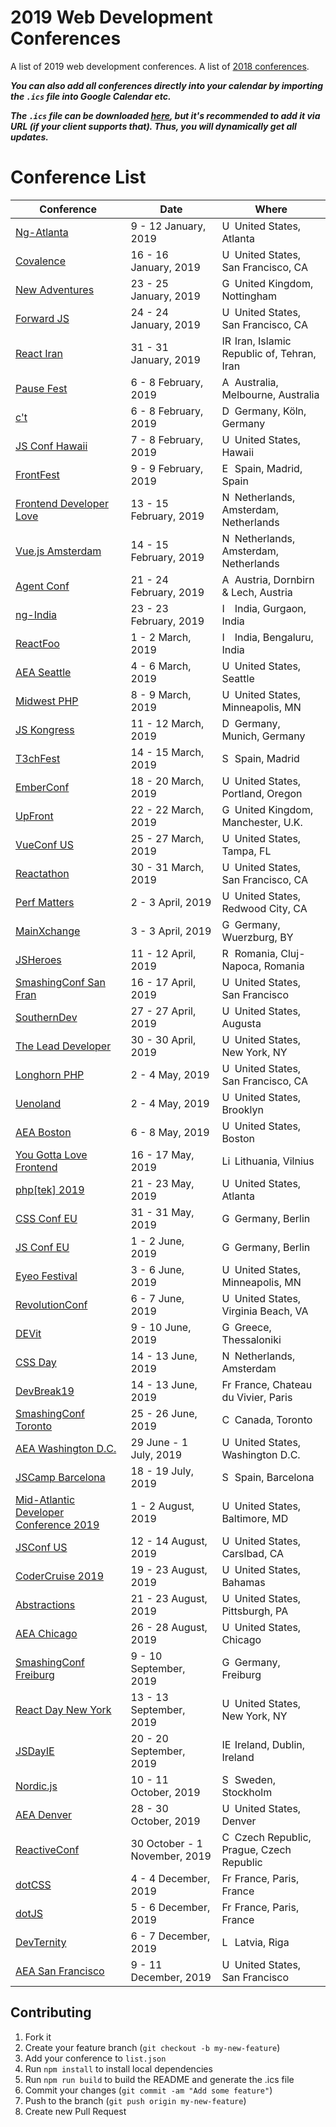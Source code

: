 # 2019 Web Development Conferences
A list of 2019 web development conferences.
A list of [2018 conferences](https://github.com/ryanburgess/2018-conferences).

_**You can also add all conferences directly into your calendar by importing the `.ics` file into Google Calendar etc.**_

_**The `.ics` file can be downloaded [here](https://rawgit.com/ryanburgess/2019-conferences/master/2019-conferences.ics), but it's recommended to add it via URL (if your client supports that). Thus, you will dynamically get all updates.**_

# Conference List

| Conference | Date | Where |
|------------|------|-------|
| [Ng-Atlanta](https://ng-atl.org/) | 9 - 12 January, 2019 | <img src="https://cdnjs.cloudflare.com/ajax/libs/flag-icon-css/3.2.1/flags/4x3/us.svg" height="16" alt="USA" /> United States, Atlanta |
| [Covalence](http://www.covalenceconf.com/) | 16 - 16 January, 2019 | <img src="https://cdnjs.cloudflare.com/ajax/libs/flag-icon-css/3.2.1/flags/4x3/us.svg" height="16" alt="USA" /> United States, San Francisco, CA |
| [New Adventures](https://newadventuresconf.com/2019/) | 23 - 25 January, 2019 | <img src="https://cdnjs.cloudflare.com/ajax/libs/flag-icon-css/3.2.1/flags/4x3/gb.svg" height="16" alt="GB" /> United Kingdom, Nottingham |
| [Forward JS](https://forwardjs.com/) | 24 - 24 January, 2019 | <img src="https://cdnjs.cloudflare.com/ajax/libs/flag-icon-css/3.2.1/flags/4x3/us.svg" height="16" alt="USA" /> United States, San Francisco, CA |
| [React Iran](http://reactiran.com/) | 31 - 31 January, 2019 | <img src="https://cdnjs.cloudflare.com/ajax/libs/flag-icon-css/3.2.1/flags/4x3/ir.svg" height="16" alt="IR" /> Iran, Islamic Republic of, Tehran, Iran |
| [Pause Fest](https://www.pausefest.com.au/) | 6 - 8 February, 2019 | <img src="https://cdnjs.cloudflare.com/ajax/libs/flag-icon-css/3.2.1/flags/4x3/au.svg" height="16" alt="AU" /> Australia, Melbourne, Australia |
| [c't <webdev>](https://ctwebdev.de/) | 6 - 8 February, 2019 | <img src="https://cdnjs.cloudflare.com/ajax/libs/flag-icon-css/3.2.1/flags/4x3/de.svg" height="16" alt="DE" /> Germany, Köln, Germany |
| [JS Conf Hawaii](https://www.jsconfhi.com/) | 7 - 8 February, 2019 | <img src="https://cdnjs.cloudflare.com/ajax/libs/flag-icon-css/3.2.1/flags/4x3/us.svg" height="16" alt="USA" /> United States, Hawaii |
| [FrontFest](https://frontfest.es/) | 9 - 9 February, 2019 | <img src="https://cdnjs.cloudflare.com/ajax/libs/flag-icon-css/3.2.1/flags/4x3/es.svg" height="16" alt="ES" /> Spain, Madrid, Spain |
| [Frontend Developer Love](http://www.frontenddeveloperlove.com/) | 13 - 15 February, 2019 | <img src="https://cdnjs.cloudflare.com/ajax/libs/flag-icon-css/3.2.1/flags/4x3/nl.svg" height="16" alt="NL" /> Netherlands, Amsterdam, Netherlands |
| [Vue.js Amsterdam](https://www.vuejs.amsterdam/) | 14 - 15 February, 2019 | <img src="https://cdnjs.cloudflare.com/ajax/libs/flag-icon-css/3.2.1/flags/4x3/nl.svg" height="16" alt="NL" /> Netherlands, Amsterdam, Netherlands |
| [Agent Conf](https://www.agent.sh/) | 21 - 24 February, 2019 | <img src="https://cdnjs.cloudflare.com/ajax/libs/flag-icon-css/3.2.1/flags/4x3/at.svg" height="16" alt="AT" /> Austria, Dornbirn & Lech, Austria |
| [ng-India](https://www.ng-ind.com/) | 23 - 23 February, 2019 | <img src="https://cdnjs.cloudflare.com/ajax/libs/flag-icon-css/3.2.1/flags/4x3/in.svg" height="16" alt="IN" /> India, Gurgaon, India |
| [ReactFoo](https://reactfoo.in/2019/) | 1 - 2 March, 2019 | <img src="https://cdnjs.cloudflare.com/ajax/libs/flag-icon-css/3.2.1/flags/4x3/in.svg" height="16" alt="IN" /> India, Bengaluru, India |
| [AEA Seattle](https://aneventapart.com/event/seattle-2019) | 4 - 6 March, 2019 | <img src="https://cdnjs.cloudflare.com/ajax/libs/flag-icon-css/3.2.1/flags/4x3/us.svg" height="16" alt="USA" /> United States, Seattle |
| [Midwest PHP](https://2019.midwestphp.org/) | 8 - 9 March, 2019 | <img src="https://cdnjs.cloudflare.com/ajax/libs/flag-icon-css/3.2.1/flags/4x3/us.svg" height="16" alt="USA" /> United States, Minneapolis, MN |
| [JS Kongress](https://js-kongress.com/) | 11 - 12 March, 2019 | <img src="https://cdnjs.cloudflare.com/ajax/libs/flag-icon-css/3.2.1/flags/4x3/de.svg" height="16" alt="DE" /> Germany, Munich, Germany |
| [T3chFest](https://t3chfest.uc3m.es/) | 14 - 15 March, 2019 | <img src="https://cdnjs.cloudflare.com/ajax/libs/flag-icon-css/3.2.1/flags/4x3/es.svg" height="16" alt="Spain" /> Spain, Madrid |
| [EmberConf](https://emberconf.com/) | 18 - 20 March, 2019 | <img src="https://cdnjs.cloudflare.com/ajax/libs/flag-icon-css/3.2.1/flags/4x3/us.svg" height="16" alt="USA" /> United States, Portland, Oregon |
| [UpFront](https://upfrontconf.com/) | 22 - 22 March, 2019 | <img src="https://cdnjs.cloudflare.com/ajax/libs/flag-icon-css/3.2.1/flags/4x3/gb.svg" height="16" alt="GB" /> United Kingdom, Manchester, U.K. |
| [VueConf US](http://us.vuejs.org/) | 25 - 27 March, 2019 | <img src="https://cdnjs.cloudflare.com/ajax/libs/flag-icon-css/3.2.1/flags/4x3/us.svg" height="16" alt="USA" /> United States, Tampa, FL |
| [Reactathon](https://www.reactathon.com/) | 30 - 31 March, 2019 | <img src="https://cdnjs.cloudflare.com/ajax/libs/flag-icon-css/3.2.1/flags/4x3/us.svg" height="16" alt="USA" /> United States, San Francisco, CA |
| [Perf Matters](https://perfmattersconf.com/) | 2 - 3 April, 2019 | <img src="https://cdnjs.cloudflare.com/ajax/libs/flag-icon-css/3.2.1/flags/4x3/us.svg" height="16" alt="USA" /> United States, Redwood City, CA |
| [MainXchange](https://mainxchange.de/) | 3 - 3 April, 2019 | <img src="https://cdnjs.cloudflare.com/ajax/libs/flag-icon-css/3.2.1/flags/4x3/de.svg" height="16" alt="Germany" /> Germany, Wuerzburg, BY |
| [JSHeroes](https://jsheroes.io/) | 11 - 12 April, 2019 | <img src="https://cdnjs.cloudflare.com/ajax/libs/flag-icon-css/3.2.1/flags/4x3/ro.svg" height="16" alt="RO" /> Romania, Cluj-Napoca, Romania |
| [SmashingConf San Fran](https://www.smashingconf.com/sf-2019/) | 16 - 17 April, 2019 | <img src="https://cdnjs.cloudflare.com/ajax/libs/flag-icon-css/3.2.1/flags/4x3/us.svg" height="16" alt="USA" /> United States, San Francisco |
| [SouthernDev](http://southerndev.co) | 27 - 27 April, 2019 | <img src="https://cdnjs.cloudflare.com/ajax/libs/flag-icon-css/3.2.1/flags/4x3/us.svg" height="16" alt="USA" /> United States, Augusta |
| [The Lead Developer](https://newyork2019.theleaddeveloper.com) | 30 - 30 April, 2019 | <img src="https://cdnjs.cloudflare.com/ajax/libs/flag-icon-css/3.2.1/flags/4x3/us.svg" height="16" alt="USA" /> United States, New York, NY |
| [Longhorn PHP](https://longhornphp.com/) | 2 - 4 May, 2019 | <img src="https://cdnjs.cloudflare.com/ajax/libs/flag-icon-css/3.2.1/flags/4x3/us.svg" height="16" alt="USA" /> United States, San Francisco, CA |
| [Uenoland](https://ueno.land/) | 2 - 4 May, 2019 | <img src="https://cdnjs.cloudflare.com/ajax/libs/flag-icon-css/3.2.1/flags/4x3/us.svg" height="16" alt="USA" /> United States, Brooklyn |
| [AEA Boston](https://aneventapart.com/event/boston-2019) | 6 - 8 May, 2019 | <img src="https://cdnjs.cloudflare.com/ajax/libs/flag-icon-css/3.2.1/flags/4x3/us.svg" height="16" alt="USA" /> United States, Boston |
| [You Gotta Love Frontend](https://www.yougottalovefrontend.com/) | 16 - 17 May, 2019 | <img src="https://cdnjs.cloudflare.com/ajax/libs/flag-icon-css/3.2.1/flags/4x3/lt.svg" height="16" alt="Lithuania" /> Lithuania, Vilnius |
| [php[tek] 2019](https://tek.phparch.com/) | 21 - 23 May, 2019 | <img src="https://cdnjs.cloudflare.com/ajax/libs/flag-icon-css/3.2.1/flags/4x3/us.svg" height="16" alt="USA" /> United States, Atlanta |
| [CSS Conf EU](https://2019.cssconf.eu/) | 31 - 31 May, 2019 | <img src="https://cdnjs.cloudflare.com/ajax/libs/flag-icon-css/3.2.1/flags/4x3/de.svg" height="16" alt="Germany" /> Germany, Berlin |
| [JS Conf EU](https://2019.jsconf.eu) | 1 - 2 June, 2019 | <img src="https://cdnjs.cloudflare.com/ajax/libs/flag-icon-css/3.2.1/flags/4x3/de.svg" height="16" alt="Germany" /> Germany, Berlin |
| [Eyeo Festival](http://eyeofestival.com/) | 3 - 6 June, 2019 | <img src="https://cdnjs.cloudflare.com/ajax/libs/flag-icon-css/3.2.1/flags/4x3/us.svg" height="16" alt="USA" /> United States, Minneapolis, MN |
| [RevolutionConf](https://revolutionconf.com/) | 6 - 7 June, 2019 | <img src="https://cdnjs.cloudflare.com/ajax/libs/flag-icon-css/3.2.1/flags/4x3/us.svg" height="16" alt="USA" /> United States, Virginia Beach, VA |
| [DEVit](https://devitconf.org) | 9 - 10 June, 2019 | <img src="https://cdnjs.cloudflare.com/ajax/libs/flag-icon-css/3.2.1/flags/4x3/gr.svg" height="16" alt="Greece" /> Greece, Thessaloniki |
| [CSS Day](https://cssday.nl) | 14 - 13 June, 2019 | <img src="https://cdnjs.cloudflare.com/ajax/libs/flag-icon-css/3.2.1/flags/4x3/nl.svg" height="16" alt="Netherlands" /> Netherlands, Amsterdam |
| [DevBreak19](https://www.devbreak.io/) | 14 - 13 June, 2019 | <img src="https://cdnjs.cloudflare.com/ajax/libs/flag-icon-css/3.2.1/flags/4x3/fr.svg" height="16" alt="France" /> France, Chateau du Vivier, Paris |
| [SmashingConf Toronto](https://www.smashingconf.com/toronto-2019/) | 25 - 26 June, 2019 | <img src="https://cdnjs.cloudflare.com/ajax/libs/flag-icon-css/3.2.1/flags/4x3/ca.svg" height="16" alt="Canada" /> Canada, Toronto |
| [AEA Washington D.C.](https://aneventapart.com/event/washington-dc-2019) | 29 June - 1 July, 2019 | <img src="https://cdnjs.cloudflare.com/ajax/libs/flag-icon-css/3.2.1/flags/4x3/us.svg" height="16" alt="USA" /> United States, Washington D.C. |
| [JSCamp Barcelona](https://jscamp.tech/) | 18 - 19 July, 2019 | <img src="https://cdnjs.cloudflare.com/ajax/libs/flag-icon-css/3.2.1/flags/4x3/es.svg" height="16" alt="Spain" /> Spain, Barcelona |
| [Mid-Atlantic Developer Conference 2019](https://www.middevcon.com/) | 1 - 2 August, 2019 | <img src="https://cdnjs.cloudflare.com/ajax/libs/flag-icon-css/3.2.1/flags/4x3/us.svg" height="16" alt="USA" /> United States, Baltimore, MD |
| [JSConf US](https://2019.jsconf.us) | 12 - 14 August, 2019 | <img src="https://cdnjs.cloudflare.com/ajax/libs/flag-icon-css/3.2.1/flags/4x3/us.svg" height="16" alt="USA" /> United States, Carslbad, CA |
| [CoderCruise 2019](https://www.codercruise.com/) | 19 - 23 August, 2019 | <img src="https://cdnjs.cloudflare.com/ajax/libs/flag-icon-css/3.2.1/flags/4x3/us.svg" height="16" alt="USA" /> United States, Bahamas |
| [Abstractions](https://abstractions.io/) | 21 - 23 August, 2019 | <img src="https://cdnjs.cloudflare.com/ajax/libs/flag-icon-css/3.2.1/flags/4x3/us.svg" height="16" alt="USA" /> United States, Pittsburgh, PA |
| [AEA Chicago](https://aneventapart.com/event/chicago-2019) | 26 - 28 August, 2019 | <img src="https://cdnjs.cloudflare.com/ajax/libs/flag-icon-css/3.2.1/flags/4x3/us.svg" height="16" alt="USA" /> United States, Chicago |
| [SmashingConf Freiburg](https://www.smashingconf.com/freiburg-2019/) | 9 - 10 September, 2019 | <img src="https://cdnjs.cloudflare.com/ajax/libs/flag-icon-css/3.2.1/flags/4x3/de.svg" height="16" alt="Germany" /> Germany, Freiburg |
| [React Day New York](https://reactnewyork.com/) | 13 - 13 September, 2019 | <img src="https://cdnjs.cloudflare.com/ajax/libs/flag-icon-css/3.2.1/flags/4x3/us.svg" height="16" alt="USA" /> United States, New York, NY |
| [JSDayIE](https://www.jsday.org/) | 20 - 20 September, 2019 | <img src="https://cdnjs.cloudflare.com/ajax/libs/flag-icon-css/3.2.1/flags/4x3/ie.svg" height="16" alt="IE" /> Ireland, Dublin, Ireland |
| [Nordic.js](http://nordicjs.com) | 10 - 11 October, 2019 | <img src="https://cdnjs.cloudflare.com/ajax/libs/flag-icon-css/3.2.1/flags/4x3/se.svg" height="16" alt="Sweden" /> Sweden, Stockholm |
| [AEA Denver](https://aneventapart.com/event/denver-2019) | 28 - 30 October, 2019 | <img src="https://cdnjs.cloudflare.com/ajax/libs/flag-icon-css/3.2.1/flags/4x3/us.svg" height="16" alt="USA" /> United States, Denver |
| [ReactiveConf](https://reactiveconf.com/) | 30 October - 1 November, 2019 | <img src="https://cdnjs.cloudflare.com/ajax/libs/flag-icon-css/3.2.1/flags/4x3/cz.svg" height="16" alt="CZ" /> Czech Republic, Prague, Czech Republic |
| [dotCSS ](https://2019.dotcss.io/) | 4 - 4 December, 2019 | <img src="https://cdnjs.cloudflare.com/ajax/libs/flag-icon-css/3.2.1/flags/4x3/fr.svg" height="16" alt="France" /> France, Paris, France |
| [dotJS ](https://2019.dotjs.io/) | 5 - 6 December, 2019 | <img src="https://cdnjs.cloudflare.com/ajax/libs/flag-icon-css/3.2.1/flags/4x3/fr.svg" height="16" alt="France" /> France, Paris, France |
| [DevTernity](https://devternity.com) | 6 - 7 December, 2019 | <img src="https://cdnjs.cloudflare.com/ajax/libs/flag-icon-css/3.2.1/flags/4x3/lv.svg" height="16" alt="Latvia" /> Latvia, Riga |
| [AEA San Francisco](https://aneventapart.com/event/san-francisco-2019) | 9 - 11 December, 2019 | <img src="https://cdnjs.cloudflare.com/ajax/libs/flag-icon-css/3.2.1/flags/4x3/us.svg" height="16" alt="USA" /> United States, San Francisco |

## Contributing
1. Fork it
2. Create your feature branch (`git checkout -b my-new-feature`)
3. Add your conference to `list.json`
4. Run `npm install` to install local dependencies
5. Run `npm run build` to build the README and generate the .ics file
6. Commit your changes (`git commit -am "Add some feature"`)
7. Push to the branch (`git push origin my-new-feature`)
8. Create new Pull Request
